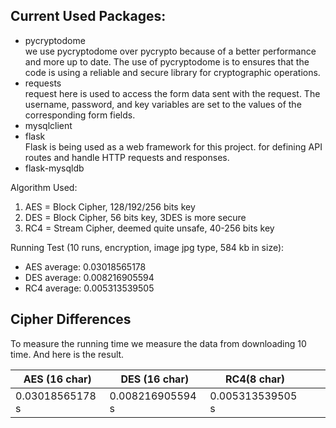## Current Used Packages:
- pycryptodome <br/>
we use pycryptodome over pycrypto because of a better performance and more up to date. The use of pycryptodome is to ensures that the code is using a reliable and secure library for cryptographic operations.
- requests <br/>
request here is used to access the form data sent with the request. The username, password, and key variables are set to the values of the corresponding form fields.
- mysqlclient
- flask <br/>
Flask is being used as a web framework for this project. for defining API routes and handle HTTP requests and responses.
- flask-mysqldb

Algorithm Used:
1. AES = Block Cipher, 128/192/256 bits key
2. DES = Block Cipher, 56 bits key, 3DES is more secure
3. RC4 = Stream Cipher, deemed quite unsafe, 40-256 bits key

Running Test (10 runs, encryption, image jpg type, 584 kb in size):
- AES average: 0.03018565178
- DES average: 0.008216905594
- RC4 average: 0.005313539505

## Cipher Differences
To measure the running time we measure the data from downloading 10 time. And here is the result.

| AES (16 char)           | DES (16 char)            | RC4(8 char)           |   |   |
|---------------|----------------|----------------|---|---|
| 0.03018565178 s | 0.008216905594 s | 0.005313539505 s  |   |   |
